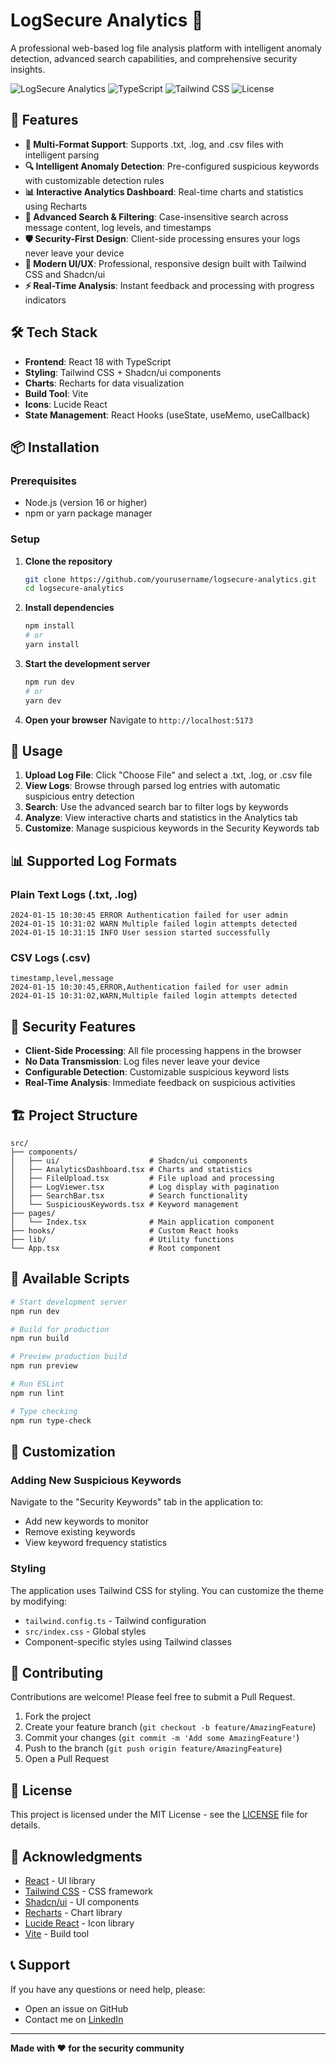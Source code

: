 
# LogSecure Analytics 🔐

A professional web-based log file analysis platform with intelligent anomaly detection, advanced search capabilities, and comprehensive security insights.

![LogSecure Analytics](https://img.shields.io/badge/React-18-blue.svg)
![TypeScript](https://img.shields.io/badge/TypeScript-5-blue.svg)
![Tailwind CSS](https://img.shields.io/badge/Tailwind-CSS-38B2AC.svg)
![License](https://img.shields.io/badge/License-MIT-green.svg)

## 🚀 Features

- **📁 Multi-Format Support**: Supports .txt, .log, and .csv files with intelligent parsing
- **🔍 Intelligent Anomaly Detection**: Pre-configured suspicious keywords with customizable detection rules
- **📊 Interactive Analytics Dashboard**: Real-time charts and statistics using Recharts
- **🔎 Advanced Search & Filtering**: Case-insensitive search across message content, log levels, and timestamps
- **🛡️ Security-First Design**: Client-side processing ensures your logs never leave your device
- **🎨 Modern UI/UX**: Professional, responsive design built with Tailwind CSS and Shadcn/ui
- **⚡ Real-Time Analysis**: Instant feedback and processing with progress indicators

## 🛠️ Tech Stack

- **Frontend**: React 18 with TypeScript
- **Styling**: Tailwind CSS + Shadcn/ui components
- **Charts**: Recharts for data visualization
- **Build Tool**: Vite
- **Icons**: Lucide React
- **State Management**: React Hooks (useState, useMemo, useCallback)

## 📦 Installation

### Prerequisites

- Node.js (version 16 or higher)
- npm or yarn package manager

### Setup

1. **Clone the repository**
   ```bash
   git clone https://github.com/yourusername/logsecure-analytics.git
   cd logsecure-analytics
   ```

2. **Install dependencies**
   ```bash
   npm install
   # or
   yarn install
   ```

3. **Start the development server**
   ```bash
   npm run dev
   # or
   yarn dev
   ```

4. **Open your browser**
   Navigate to `http://localhost:5173`

## 🎯 Usage

1. **Upload Log File**: Click "Choose File" and select a .txt, .log, or .csv file
2. **View Logs**: Browse through parsed log entries with automatic suspicious entry detection
3. **Search**: Use the advanced search bar to filter logs by keywords
4. **Analyze**: View interactive charts and statistics in the Analytics tab
5. **Customize**: Manage suspicious keywords in the Security Keywords tab

## 📊 Supported Log Formats

### Plain Text Logs (.txt, .log)
```
2024-01-15 10:30:45 ERROR Authentication failed for user admin
2024-01-15 10:31:02 WARN Multiple failed login attempts detected
2024-01-15 10:31:15 INFO User session started successfully
```

### CSV Logs (.csv)
```csv
timestamp,level,message
2024-01-15 10:30:45,ERROR,Authentication failed for user admin
2024-01-15 10:31:02,WARN,Multiple failed login attempts detected
```

## 🔐 Security Features

- **Client-Side Processing**: All file processing happens in the browser
- **No Data Transmission**: Log files never leave your device
- **Configurable Detection**: Customizable suspicious keyword lists
- **Real-Time Analysis**: Immediate feedback on suspicious activities

## 🏗️ Project Structure

```
src/
├── components/
│   ├── ui/                    # Shadcn/ui components
│   ├── AnalyticsDashboard.tsx # Charts and statistics
│   ├── FileUpload.tsx         # File upload and processing
│   ├── LogViewer.tsx          # Log display with pagination
│   ├── SearchBar.tsx          # Search functionality
│   └── SuspiciousKeywords.tsx # Keyword management
├── pages/
│   └── Index.tsx              # Main application component
├── hooks/                     # Custom React hooks
├── lib/                       # Utility functions
└── App.tsx                    # Root component
```

## 🔧 Available Scripts

```bash
# Start development server
npm run dev

# Build for production
npm run build

# Preview production build
npm run preview

# Run ESLint
npm run lint

# Type checking
npm run type-check
```

## 🎨 Customization

### Adding New Suspicious Keywords

Navigate to the "Security Keywords" tab in the application to:
- Add new keywords to monitor
- Remove existing keywords
- View keyword frequency statistics

### Styling

The application uses Tailwind CSS for styling. You can customize the theme by modifying:
- `tailwind.config.ts` - Tailwind configuration
- `src/index.css` - Global styles
- Component-specific styles using Tailwind classes

## 🤝 Contributing

Contributions are welcome! Please feel free to submit a Pull Request.

1. Fork the project
2. Create your feature branch (`git checkout -b feature/AmazingFeature`)
3. Commit your changes (`git commit -m 'Add some AmazingFeature'`)
4. Push to the branch (`git push origin feature/AmazingFeature`)
5. Open a Pull Request

## 📝 License

This project is licensed under the MIT License - see the [LICENSE](LICENSE) file for details.

## 🙏 Acknowledgments

- [React](https://reactjs.org/) - UI library
- [Tailwind CSS](https://tailwindcss.com/) - CSS framework
- [Shadcn/ui](https://ui.shadcn.com/) - UI components
- [Recharts](https://recharts.org/) - Chart library
- [Lucide React](https://lucide.dev/) - Icon library
- [Vite](https://vitejs.dev/) - Build tool

## 📞 Support

If you have any questions or need help, please:
- Open an issue on GitHub
- Contact me on [LinkedIn](https://linkedin.com/in/yourprofile)

---

**Made with ❤️ for the security community**
